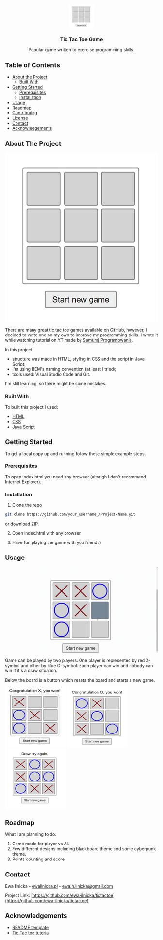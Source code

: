 

<br />
<p align="center">
  <a href="https://github.com/ewa-ilnicka/tictactoe">
    <img src="resources/view.png" alt="View" width="80" height="80">
  </a>

  <h3 align="center">Tic Tac Toe Game</h3>

  <p align="center">
    Popular game written to exercise programming skills.
  </p>
</p>



## Table of Contents

* [About the Project](#about-the-project)
  * [Built With](#built-with)
* [Getting Started](#getting-started)
  * [Prerequisites](#prerequisites)
  * [Installation](#installation)
* [Usage](#usage)
* [Roadmap](#roadmap)
* [Contributing](#contributing)
* [License](#license)
* [Contact](#contact)
* [Acknowledgements](#acknowledgements)



## About The Project

  <img src="resources/view.png" alt="View">

There are many great tic tac toe games available on GitHub, however, I decided to write one on my own to improve my programming skills. I wrote it while watching tutorial on YT made by [Samuraj Programowania](https://www.youtube.com/channel/UC6wlzVp-5TD5xfDwiohSDeg).

In this project:
* structure was made in HTML, styling in CSS and the script in Java Script;
* I'm using BEM's naming convention (at least I tried);
* tools used: Visual Studio Code and Git.

I'm still learning, so there might be some mistakes.


### Built With
To built this project I used:
* [HTML](https://en.wikipedia.org/wiki/HTML)
* [CSS](https://en.wikipedia.org/wiki/Cascading_Style_Sheets)
* [Java Script](https://en.wikipedia.org/wiki/JavaScript)


## Getting Started

To get a local copy up and running follow these simple example steps.

### Prerequisites

To open index.html you need any browser (altough I don't recommend Internet Explorer).

### Installation

1. Clone the repo
```sh
git clone https://github.com/your_username_/Project-Name.git
```
or download ZIP.

2. Open index.html with any browser.

3. Have fun playing the game with you friend :)


## Usage
<img src="resources/sample.gif" alt="Sample">

Game can be played by two players. One player is represented by red X-symbol and other by blue O-symbol. Each player can win and nobody can win if it's a draw situation.

Below the board is a button which resets the board and starts a new game.

<img src="resources/X.png" alt="X won" width="200" height="200">
<img src="resources/O.png" alt="Y won" width="200" height="200">
<img src="resources/draw.png" alt="Draw" width="200" height="200">

## Roadmap

What I am planning to do:

1. Game mode for player vs AI.
2. Few different designs including blackboard theme and some cyberpunk theme.
3. Points counting and score.



## Contact

Ewa Ilnicka - [ewailnicka.pl](http://www.ewailnicka.pl/) - ewa.h.ilnicka@gmail.com

Project Link: [https://github.com/ewa-ilnicka/tictactoe](https://github.com/ewa-ilnicka/tictactoe)


## Acknowledgements

* [README template](https://github.com/othneildrew/Best-README-Template)
* [Tic Tac toe tutorial](https://www.youtube.com/watch?v=ZQq5HybEboo)


